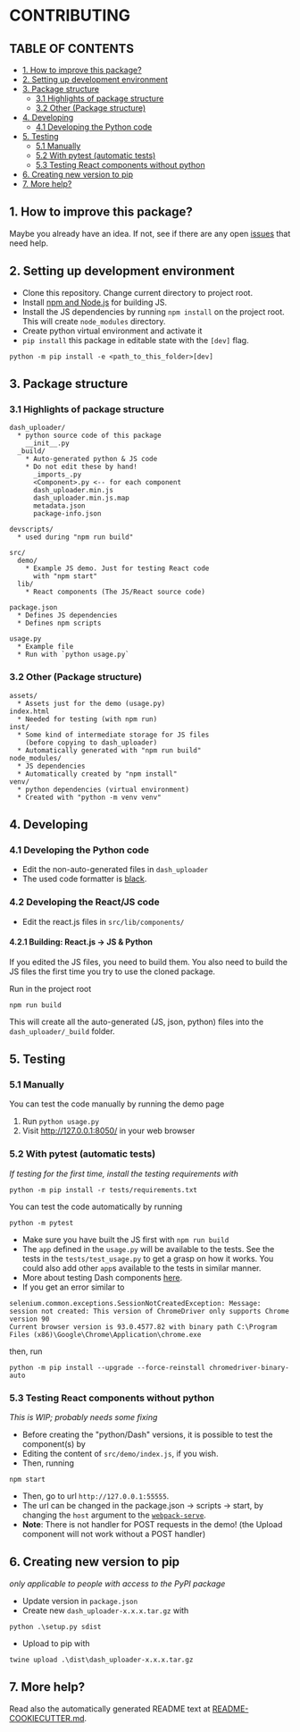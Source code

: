 # CONTRIBUTING

## TABLE OF CONTENTS
- [1. How to improve this package?](#1-how-to-improve-this-package)
- [2. Setting up development environment](#2-setting-up-development-environment)
- [3. Package structure](#3-package-structure)
  - [3.1 Highlights of package structure](#31-highlights-of-package-structure)
  - [3.2 Other (Package structure)](#32-other-package-structure)
- [4. Developing](#4-developing)
  - [4.1 Developing the Python code](#41-developing-the-python-code)
- [5. Testing](#5-testing)
  - [5.1 Manually](#51-manually)
  - [5.2 With pytest (automatic tests)](#52-with-pytest-automatic-tests)
  - [5.3  Testing React components without python](#53--testing-react-components-without-python)
- [6. Creating new version to pip](#6-creating-new-version-to-pip)
- [7.  More help?](#7--more-help)


## 1. How to improve this package?

Maybe you already have an idea. If not, see if there are any open [issues](https://github.com/np-8/dash-uploader/issues) that need help. 
## 2. Setting up development environment
- Clone this repository. Change current directory to project root.
- Install [npm and Node.js](https://nodejs.org) for building JS.
- Install the JS dependencies by running `npm install` on the project root. This will create `node_modules` directory.
- Create python virtual environment and activate it
- `pip install` this package in editable state with the `[dev]` flag.
```
python -m pip install -e <path_to_this_folder>[dev]
```


## 3. Package structure

### 3.1 Highlights of package structure
```
dash_uploader/
  * python source code of this package
    __init__.py
  _build/
    * Auto-generated python & JS code
    * Do not edit these by hand!
      _imports_.py
      <Component>.py <-- for each component
      dash_uploader.min.js
      dash_uploader.min.js.map
      metadata.json
      package-info.json
    
devscripts/
  * used during "npm run build"
  
src/
  demo/
    * Example JS demo. Just for testing React code
      with "npm start"
  lib/
    * React components (The JS/React source code)

package.json
  * Defines JS dependencies
  * Defines npm scripts

usage.py
  * Example file
  * Run with `python usage.py`
```
### 3.2 Other (Package structure)
```
assets/
  * Assets just for the demo (usage.py)
index.html
  * Needed for testing (with npm run)
inst/
  * Some kind of intermediate storage for JS files 
    (before copying to dash_uploader)
  * Automatically generated with "npm run build"
node_modules/
  * JS dependencies
  * Automatically created by "npm install"
venv/
  * python dependencies (virtual environment)
  * Created with "python -m venv venv"
```
## 4. Developing

### 4.1 Developing the Python code

- Edit the non-auto-generated files in `dash_uploader` 
- The used code formatter is [black](https://github.com/psf/black).
### 4.2 Developing the React/JS code
- Edit the react.js files in `src/lib/components/`<br>


#### 4.2.1  Building: React.js -> JS & Python
If you edited the JS files, you need to build them. You also need to build the JS files the first time you try to use the cloned package. 

Run in the project root
```
npm run build
```
This will create all the auto-generated (JS, json, python) files into the `dash_uploader/_build` folder.



## 5. Testing

### 5.1 Manually

You can test the code manually by running the demo page
1. Run `python usage.py`
2. Visit http://127.0.0.1:8050/ in your web browser

### 5.2 With pytest (automatic tests)

*If testing for the first time, install the testing requirements with*
```
python -m pip install -r tests/requirements.txt
```

You can test the code automatically by running 

```
python -m pytest
```

- Make sure you have built the JS first with `npm run build` 
- The `app`  defined in the `usage.py` will be available to the tests. See the tests in the `tests/test_usage.py` to get a grasp on how it works. You could also add other `app`s available to the tests in similar manner.
- More about testing Dash components [here](https://dash.plotly.com/testing).
- If you get an error similar to 
```
selenium.common.exceptions.SessionNotCreatedException: Message: session not created: This version of ChromeDriver only supports Chrome version 90
Current browser version is 93.0.4577.82 with binary path C:\Program Files (x86)\Google\Chrome\Application\chrome.exe
```
then, run

```
python -m pip install --upgrade --force-reinstall chromedriver-binary-auto
```

### 5.3  Testing React components without python
*This is WIP; probably needs some fixing*<br>
- Before creating the "python/Dash" versions, it is possible to test the component(s) by
- Editing the content of `src/demo/index.js`, if you wish.
- Then, running
```
npm start
```
- Then, go to url `http://127.0.0.1:55555`. 
- The url can be changed in the package.json -> scripts -> start, by changing the `host` argument to the [`webpack-serve`](https://www.npmjs.com/package/webpack-serve).
- **Note**: There is not handler for POST requests in the demo! (the Upload component will not work without a POST handler)

## 6. Creating new version to pip

*only applicable to people with access to the PyPI package*
- Update version in `package.json`
- Create new `dash_uploader-x.x.x.tar.gz` with 
```
python .\setup.py sdist
```
- Upload to pip with
```
twine upload .\dist\dash_uploader-x.x.x.tar.gz
```
## 7.  More help?
Read also the automatically generated README text at [README-COOKIECUTTER.md](README-COOKIECUTTER.md).